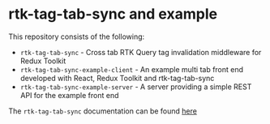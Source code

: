 # rtk-tag-tab-sync and example

This repository consists of the following:

- `rtk-tag-tab-sync` - Cross tab RTK Query tag invalidation middleware for Redux Toolkit
- `rtk-tag-tab-sync-example-client` - An example multi tab front end developed with React, Redux Toolkit and rtk-tag-tab-sync
- `rtk-tag-tab-sync-example-server` - A server providing a simple REST API for the example front end

The `rtk-tag-tab-sync` documentation can be found [here](rtk-tag-tab-sync/README.md)
